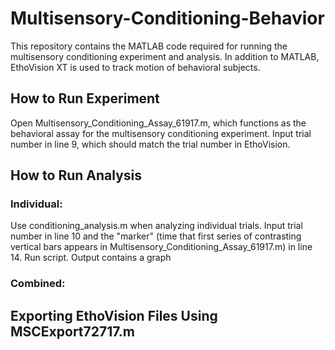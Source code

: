# Multisensory-Conditioning-Behavior

This repository contains the MATLAB code required for running the multisensory conditioning experiment and analysis. In addition to MATLAB, EthoVision XT is used to track motion of behavioral subjects. 

## How to Run Experiment

Open Multisensory_Conditioning_Assay_61917.m, which functions as the behavioral assay for the multisensory conditioning experiment. Input trial number in line 9, which should match the trial number in EthoVision. 

## How to Run Analysis
### Individual:

Use conditioning_analysis.m when analyzing individual trials. Input trial number in line 10 and the "marker" (time that first series of contrasting vertical bars appears in Multisensory_Conditioning_Assay_61917.m) in line 14. Run script. Output contains a graph 

### Combined:



## Exporting EthoVision Files Using MSCExport72717.m

